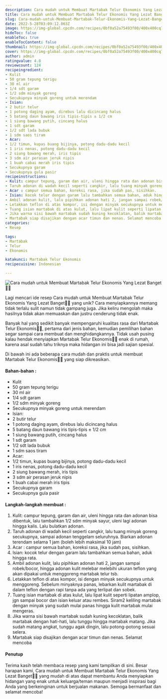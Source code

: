 ```yaml
---
description: Cara mudah untuk Membuat Martabak Telur Ekonomis Yang Lezat Banget"
title: Cara mudah untuk Membuat Martabak Telur Ekonomis Yang Lezat Banget
slug: Cara-mudah-untuk-Membuat-Martabak-Telur-Ekonomis-Yang-Lezat-Banget
date: 2022-5-28T03:09:12.063Z
image: https://img-global.cpcdn.com/recipes/0bf0a52a75493f00/400x400cq70/photo.jpg
hideToc: false
enableToc: true
enableTocContent: false
thumbnail: https://img-global.cpcdn.com/recipes/0bf0a52a75493f00/400x400cq70/photo.jpg
cover: https://img-global.cpcdn.com/recipes/0bf0a52a75493f00/400x400cq70/photo.jpg
author: admin
ratingvalue: 4.8
reviewcount: 124
recipeingredient:
- Kulit
- 50 gram tepung terigu
- 30 ml air
- 1/4 sdt garam
- 1/2 sdm minyak goreng
- Secukupnya minyak goreng untuk merendam
- Isian:
- 2 butir telur
- 1 potong daging ayam, direbus lalu dicincang halus
- 5 batang daun bawang iris tipis-tipis ± 1/2 cm
- 1 siung bawang putih, cincang halus
- 1 sdt garam
- 1/2 sdt lada bubuk
- 1 sdm saos tiram
- Acar:
- 1/2 timun, kupas buang bijinya, potong dadu-dadu kecil
- 1 iris nenas, potong dadu-dadu kecil
- 2 siung bawang merah, iris tipis
- 3 sdm air perasan jeruk nipis
- 1 buah cabai merah iris tipis
- Secukupnya garam
- Secukupnya gula pasir
recipeinstructions:
- Kulit: campur tepung, garam dan air, uleni hingga rata dan adonan bisa dibentuk, lalu tambahkan 1/2 sdm minyak sayur, uleni lagi adonan hingga kalis. Lalu bulatkan adonan.
- Taruh adonan di wadah kecil seperti cangkir, lalu tuang minyak goreng secukupnya, sampai adonan tenggelam seluruhnya. Biarkan adonan terendam selama 1 jam (boleh lebih maksimal 10 jam)
- Acar : campur semua bahan, koreksi rasa, jika sudah pas, sisihkan.
- Isian: kocok telur dengan garam lalu tambahkan semua bahan, aduk hingga rata.
- Ambil adonan kulit, lalu pipihkan adonan hati 2, jangan sampai robek/bocor, hingga adonan kulit melebar melebihi ukuran teflon yang akan dipakai untuk menggoreng martabak telur tsb.
- Letakkan teflon di atas kompor, isi dengan minyak secukupnya untuk menggoreng. Sebelum minyaknya panas, lebarkan kulit martabak di dalam teflon dengan rapi tanpa ada yang terlipat dan sobek.
- Tuang isian martabak di atas kulut, lalu lipat kulit seperti lipatan amplop, jgn sampai bocor dan isian keluar atau rembes. Siram2 keliling martabak dengan minyak yang sudah mulai panas hingga kulit martabak mulai mengeras.
- Jika warna sisi bawah martabak sudah kuning kecoklatan, balik martabak dengan hati-hati, lalu tunggu hingga martabak matang. Jika sudah matang angkat, tunggu agak dingin, lalu potong-potong sesuai selera.
- Martabak siap disajikan dengan acar timun dan nenas. Selamat mencoba
categories:
- Resep

tags:
- Martabak
- Telur
- Ekonomis

katakunci: Martabak Telur Ekonomis
recipecuisine: Indonesian

---
```


![Cara mudah untuk Membuat Martabak Telur Ekonomis Yang Lezat Banget👩‍🍳](https://img-global.cpcdn.com/recipes/0bf0a52a75493f00/400x400cq70/photo.jpg)

Lagi mencari ide resep Cara mudah untuk Membuat Martabak Telur Ekonomis Yang Lezat Banget👩‍🍳 yang unik? Cara menyiapkannya memang tidak terlalu sulit namun tidak gampang juga. Jika keliru mengolah maka hasilnya tidak akan memuaskan dan justru cenderung tidak enak.

Banyak hal yang sedikit banyak mempengaruhi kualitas rasa dari Martabak Telur Ekonomis👩‍🍳, pertama dari jenis bahan, kemudian pemilihan bahan segar sampai cara membuat dan menghidangkannya. Tidak usah pusing kalau hendak menyiapkan Martabak Telur Ekonomis👩‍🍳 enak di rumah, karena asal sudah tahu triknya maka hidangan ini bisa jadi sajian spesial.

Di bawah ini ada beberapa cara mudah dan praktis untuk membuat Martabak Telur Ekonomis👩‍🍳 yang siap dikreasikan.

<!--inarticleads1-->

#### Bahan-bahan :

- Kulit
- 50 gram tepung terigu
- 30 ml air
- 1/4 sdt garam
- 1/2 sdm minyak goreng
- Secukupnya minyak goreng untuk merendam
- Isian:
- 2 butir telur
- 1 potong daging ayam, direbus lalu dicincang halus
- 5 batang daun bawang iris tipis-tipis ± 1/2 cm
- 1 siung bawang putih, cincang halus
- 1 sdt garam
- 1/2 sdt lada bubuk
- 1 sdm saos tiram
- Acar:
- 1/2 timun, kupas buang bijinya, potong dadu-dadu kecil
- 1 iris nenas, potong dadu-dadu kecil
- 2 siung bawang merah, iris tipis
- 3 sdm air perasan jeruk nipis
- 1 buah cabai merah iris tipis
- Secukupnya garam
- Secukupnya gula pasir

<!--inarticleads2-->

#### Langkah-langkah membuat :

1. Kulit: campur tepung, garam dan air, uleni hingga rata dan adonan bisa dibentuk, lalu tambahkan 1/2 sdm minyak sayur, uleni lagi adonan hingga kalis. Lalu bulatkan adonan.
1. Taruh adonan di wadah kecil seperti cangkir, lalu tuang minyak goreng secukupnya, sampai adonan tenggelam seluruhnya. Biarkan adonan terendam selama 1 jam (boleh lebih maksimal 10 jam)
1. Acar : campur semua bahan, koreksi rasa, jika sudah pas, sisihkan.
1. Isian: kocok telur dengan garam lalu tambahkan semua bahan, aduk hingga rata.
1. Ambil adonan kulit, lalu pipihkan adonan hati 2, jangan sampai robek/bocor, hingga adonan kulit melebar melebihi ukuran teflon yang akan dipakai untuk menggoreng martabak telur tsb.
1. Letakkan teflon di atas kompor, isi dengan minyak secukupnya untuk menggoreng. Sebelum minyaknya panas, lebarkan kulit martabak di dalam teflon dengan rapi tanpa ada yang terlipat dan sobek.
1. Tuang isian martabak di atas kulut, lalu lipat kulit seperti lipatan amplop, jgn sampai bocor dan isian keluar atau rembes. Siram2 keliling martabak dengan minyak yang sudah mulai panas hingga kulit martabak mulai mengeras.
1. Jika warna sisi bawah martabak sudah kuning kecoklatan, balik martabak dengan hati-hati, lalu tunggu hingga martabak matang. Jika sudah matang angkat, tunggu agak dingin, lalu potong-potong sesuai selera.
1. Martabak siap disajikan dengan acar timun dan nenas. Selamat mencoba

#### Penutup

Terima kasih telah membaca resep yang kami tampilkan di sini. Besar harapan kami, Cara mudah untuk Membuat Martabak Telur Ekonomis Yang Lezat Banget👩‍🍳 yang mudah di atas dapat membantu Anda menyiapkan hidangan yang enak untuk keluarga/teman maupun menjadi inspirasi bagi Anda yang berkeinginan untuk berjualan makanan. Semoga bermanfaat dan selamat mencoba!